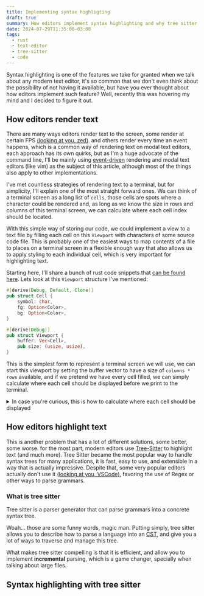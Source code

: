 ```yaml
---
title: Implementing syntax highligting
draft: true
summary: How editors implement syntax highlighting and why tree sitter is incredible.
date: 2024-07-29T11:35:00-03:00
tags:
  - rust
  - text-editor
  - tree-sitter
  - code
---
```

Syntax highlighting is one of the features we take for granted when we talk about any modern text editor, it's so common that we don't even think about the possibility of not having it available, but have you ever thought about how editors implement such feature? Well, recently this was hovering my mind and I decided to figure it out.

## How editors render text
There are many ways editors render text to the screen, some render at certain FPS [(looking at you, zed)](https://github.com/zed-industries/zed). and others render every time an event happens, which is a common way of rendering text on modal text editors, each approach has its own quirks, but as I'm a huge advocate of the command line, I'll be mainly using [event-driven](https://en.wikipedia.org/wiki/Event-driven_architecture) rendering and modal text editors (like vim) as the subject of this article, although most of the things also apply to other implementations.

I've met countless strategies of rendering text to a terminal, but for simplicity, I'll explain one of the most straight forward ones. We can think of a terminal screen as a long list of `cells`, those cells are spots where a character could be rendered and, as long as we know the size in rows and columns of this terminal screen, we can calculate where each cell index should be located.

With this simple way of storing our code, we could implement a view to a text file by filling each cell on this `Viewport` with characters of some source code file. This is probably one of the easiest ways to map contents of a file to places on a terminal screen in a flexible enough way that also allows us to apply styling to each individual cell, which is very important for highlighting text.

Starting here, I'll share a bunch of rust code snippets that [can be found here](https://github.com/wllfaria/tree_sitter_syntax_highlight). Lets look at this `Viewport` structure I've mentioned:
```rust
#[derive(Debug, Default, Clone)]
pub struct Cell {
    symbol: char,
    fg: Option<Color>,
    bg: Option<Color>,
}

#[derive(Debug)]
pub struct Viewport {
    buffer: Vec<Cell>,
    pub size: (usize, usize),
}
```

This is the simplest form to represent a terminal screen we will use, we can start this viewport by setting the buffer vector to have a size of `columns * rows` available, and if we pretend we have every cell filled, we can simply calculate where each cell should be displayed before we print to the terminal.

<details>

  <summary>In case you're curious, this is how to calculate where each cell should be displayed</summary>

```rust
for (idx, cell) in self.buffer.enumerate() {}
	let width = self.size.0;
	let column = idx / width;
	let row = idx % width;
}
```
</details>

## How editors highlight text
This is another problem that has a lot of different solutions, some better, some worse. for the most part, modern editors use [Tree-Sitter](https://tree-sitter.github.io/tree-sitter/) to highlight text (and much more). Tree Sitter became the most popular way to handle syntax trees for many applications, it is fast, easy to use, and extensible in a way that is actually impressive. Despite that, some very popular editors actually don't use it [(looking at you, VSCode)](https://code.visualstudio.com/api/language-extensions/syntax-highlight-guide#tokenization), favoring the use of Regex or other ways to parse grammars.

### What is tree sitter
Tree sitter is a parser generator that can parse grammars into a concrete syntax tree.

Woah... those are some funny words, magic man. Putting simply, tree sitter allows you to describe how to parse a language into an [CST](https://en.wikipedia.org/wiki/Parse_tree), and give you a lot of ways to traverse and manage this tree.

What makes tree sitter compelling is that it is efficient, and allow you to implement **incremental** parsing, which is a game changer, specially when talking about large files.

## Syntax highlighting with tree sitter
